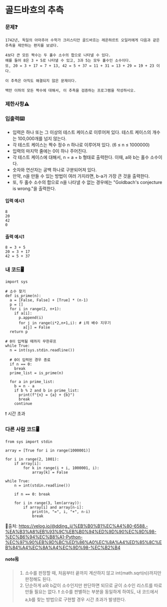 # 골드바흐의 추측

### 문제❓
```
1742년, 독일의 아마추어 수학가 크리스티안 골드바흐는 레온하르트 오일러에게 다음과 같은 추측을 제안하는 편지를 보냈다.

4보다 큰 모든 짝수는 두 홀수 소수의 합으로 나타낼 수 있다.
예를 들어 8은 3 + 5로 나타낼 수 있고, 3과 5는 모두 홀수인 소수이다. 
또, 20 = 3 + 17 = 7 + 13, 42 = 5 + 37 = 11 + 31 = 13 + 29 = 19 + 23 이다.

이 추측은 아직도 해결되지 않은 문제이다.

백만 이하의 모든 짝수에 대해서, 이 추측을 검증하는 프로그램을 작성하시오.
```

### 제한사항⚠️


### 입출력⌨️
* 입력은 하나 또는 그 이상의 테스트 케이스로 이루어져 있다. 테스트 케이스의 개수는 100,000개를 넘지 않는다.
* 각 테스트 케이스는 짝수 정수 n 하나로 이루어져 있다. (6 ≤ n ≤ 1000000)
* 입력의 마지막 줄에는 0이 하나 주어진다.
* 각 테스트 케이스에 대해서, n = a + b 형태로 출력한다. 이때, a와 b는 홀수 소수이다. 
* 숫자와 연산자는 공백 하나로 구분되어져 있다.
* 만약, n을 만들 수 있는 방법이 여러 가지라면, b-a가 가장 큰 것을 출력한다.
* 또, 두 홀수 소수의 합으로 n을 나타낼 수 없는 경우에는 "Goldbach's conjecture is wrong."을 출력한다.

#### 입력 예시1
```
8
20
42
0
```
#### 출력 예시1
```
8 = 3 + 5
20 = 3 + 17
42 = 5 + 37
```


### 내 코드🖥️
```
import sys

# 소수 찾기
def is_prime(n):
  a = [False, False] + [True] * (n-1)
  p = []
  for i in range(2, n+1):
    if a[i]:
      p.append(i)
      for j in range(i*2,n+1,i): # i의 배수 지우기
        a[j] = False
  return p
      
# 0이 입력될 때까지 무한루프
while True:
  n = int(sys.stdin.readline())

  # 0이 입력된 경우 종료
  if n == 0:
    break
  prime_list = is_prime(n)

  for a in prime_list:
    b = n - a
    if b % 2 and b in prime_list:
      print(f"{n} = {a} + {b}")
      break
    continue
```
❗ 시간 초과

### 다른 사람 코드🖥️
```
from sys import stdin

array = [True for i in range(1000001)]

for i in range(2, 1001):
    if array[i]:
        for k in range(i + i, 1000001, i):
            array[k] = False

while True:
    n = int(stdin.readline())

    if n == 0: break

    for i in range(3, len(array)):
        if array[i] and array[n-i]:
            print(n, "=", i, "+", n-i)
            break

```
🔗출처: https://velog.io/@dding_ji/%EB%B0%B1%EC%A4%80-6588.-%EA%B3%A8%EB%93%9C%EB%B0%94%ED%9D%90%EC%9D%98-%EC%B6%94%EC%B8%A1-Python-%EC%97%90%EB%9D%BC%ED%86%A0%EC%8A%A4%ED%85%8C%EB%84%A4%EC%8A%A4%EC%9D%98-%EC%B2%B4

#### note🗒️
> 1. 소수를 판정할 때, 처음부터 끝까지 계산하지 않고 int(math.sqrt(n))까지만 판정해도 된다.
> 2. 단순하게 a와 b값이 소수인지만 판단하면 되므로 굳이 소수인 리스트를 따로 만들 필요는 없다.
> ❗ 소수를 판별하는 부분을 동일하게 하여도, 내 코드에서 a,b를 찾는 방법으로 구현할 경우 시간 초과가 발생한다.
